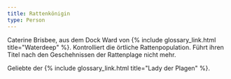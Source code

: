 ```yaml
---
title: Rattenkönigin
type: Person
---
```


Caterine Brisbee, aus dem Dock Ward von {% include glossary_link.html
title="Waterdeep" %}. Kontrolliert die örtliche Rattenpopulation. Führt ihren
Titel nach den Geschehnissen der Rattenplage nicht mehr.

Geliebte der {% include glossary_link.html title="Lady der Plagen" %}.
